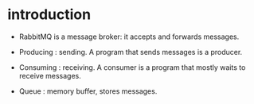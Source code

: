 # introduction

- RabbitMQ is a message broker: it accepts and forwards messages.

- Producing : sending. A program that sends messages is a producer.

- Consuming : receiving. A consumer is a program that mostly waits to receive messages.

- Queue : memory buffer, stores messages.
